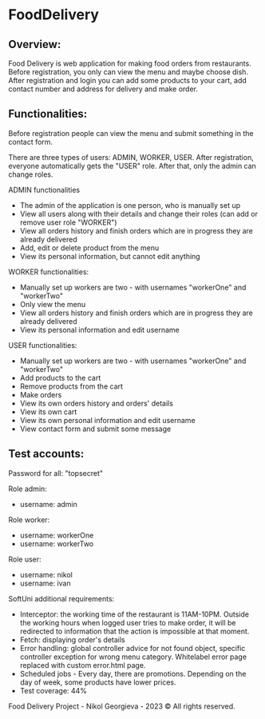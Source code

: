 # FoodDelivery

[//]: # (This is my final project for SoftUni Java Web module. It's made during Spring Advanced course in SoftUni and has only educational purpose at this moment.)
[//]: # (The project is still in progress. Until 9th April it will be ready for the online project defense. After that with all new knowledge, I'll continue developing it.)

Overview:
-----------------

Food Delivery is web application for making food orders from restaurants.
Before registration, you only can view the menu and maybe choose dish.
After registration and login you can add some products to your cart, add contact number and address for delivery and
make order.

[//]: # ()

[//]: # (Pages:)

[//]: # (--------------------------------------------)

[//]: # ()

[//]: # (  - Contact us page:)

[//]: # ( ![img_5.png]&#40;img_5.png&#41;)

[//]: # ()

[//]: # (  - Menu page:)

[//]: # ( ![img_6.png]&#40;img_6.png&#41;)

[//]: # ()

[//]: # (  - Menu - category page with anonymous user or worker:)

[//]: # (![img_8.png]&#40;img_8.png&#41;)

[//]: # ()

[//]: # (  - Register page:)

[//]: # (![img_9.png]&#40;img_9.png&#41;)

[//]: # (  - Login page:)

[//]: # (![img_10.png]&#40;img_10.png&#41;)

[//]: # (  - Home page:)

[//]: # (  ![img_11.png]&#40;img_11.png&#41;)

[//]: # (  - Menu - category page with admin user:)

[//]: # (![img_12.png]&#40;img_12.png&#41;)

[//]: # (  - Product edit page:)

[//]: # (![img_13.png]&#40;img_13.png&#41;)

[//]: # (  - All orders history page with admin or worker logged:)

[//]: # (![img_14.png]&#40;img_14.png&#41;)

[//]: # (  - Order's details page:)

[//]: # (![img_15.png]&#40;img_15.png&#41;)

[//]: # (  - All users page:)

[//]: # (![img_16.png]&#40;img_16.png&#41;)

[//]: # (  - User's details page with admin logged:)

[//]: # (![img_17.png]&#40;img_17.png&#41;)

[//]: # (  - Add product page:)

[//]: # (![img_18.png]&#40;img_18.png&#41;)

[//]: # (  - Personal information with admin logged:)

[//]: # (![img_20.png]&#40;img_20.png&#41;)

[//]: # (  - Personal information page with worker or user logged:)

[//]: # (![img_21.png]&#40;img_21.png&#41;)

[//]: # (  - Edit username page:)

[//]: # (![img_22.png]&#40;img_22.png&#41;)

[//]: # (  - Menu - category page with user:)

[//]: # (![img_23.png]&#40;img_23.png&#41;)

[//]: # (  - Cart page:)

[//]: # (![img_24.png]&#40;img_24.png&#41;)

[//]: # (  - Finalize order page:)

[//]: # (![img_26.png]&#40;img_26.png&#41;)

[//]: # (  - Orders history for authenticated user page:)

[//]: # (![img_27.png]&#40;img_27.png&#41;)

[//]: # (  - Page for closed restaurant:)

[//]: # (![img_25.png]&#40;img_25.png&#41;)

[//]: # ()

Functionalities:
-----------------------------------------------------

Before registration people can view the menu and submit something in the contact form.

There are three types of users: ADMIN, WORKER, USER.
After registration, everyone automatically gets the "USER" role.
After that, only the admin can change roles.

ADMIN functionalities

- The admin of the application is one person, who is manually set up
- View all users along with their details and change their roles (can add or remove user role "WORKER")
- View all orders history and finish orders which are in progress they are already delivered
- Add, edit or delete product from the menu
- View its personal information, but cannot edit anything

WORKER functionalities:

- Manually set up workers are two - with usernames "workerOne" and "workerTwo"
- Only view the menu
- View all orders history and finish orders which are in progress they are already delivered
- View its personal information and edit username

USER functionalities:

- Manually set up workers are two - with usernames "workerOne" and "workerTwo"
- Add products to the cart
- Remove products from the cart
- Make orders
- View its own orders history and orders' details
- View its own cart
- View its own personal information and edit username
- View contact form and submit some message

Test accounts:
---------------------------------------------

Password for all: "topsecret"

Role admin:

- username: admin

Role worker:

- username: workerOne
- username: workerTwo

Role user:

- username: nikol
- username: ivan

SoftUni additional requirements:

- Interceptor: the working time of the restaurant is 11AM-10PM. Outside the working hours when logged user tries to make
  order, it will be redirected to information that the action is impossible at that moment.
- Fetch: displaying order's details
- Error handling: global controller advice for not found object, specific controller exception for wrong menu category.
Whitelabel error page replaced with custom error.html page.
- Scheduled jobs - Every day, there are promotions. Depending on the day of week, some products have lower prices.
- Test coverage: 44%



Food Delivery Project - Nikol Georgieva - 2023 &copy; All rights reserved.